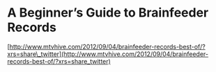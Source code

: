 <!--
id: 30903255630
link: http://tumblr.atmos.org/post/30903255630/a-beginners-guide-to-brainfeeder-records
slug: a-beginners-guide-to-brainfeeder-records
date: Tue Sep 04 2012 17:41:44 GMT-0700 (PDT)
publish: 2012-09-04
tags: 
title: A Beginner’s Guide to Brainfeeder Records
-->


A Beginner’s Guide to Brainfeeder Records
=========================================

[http://www.mtvhive.com/2012/09/04/brainfeeder-records-best-of/?xrs=share\_twitter](http://www.mtvhive.com/2012/09/04/brainfeeder-records-best-of/?xrs=share_twitter)

